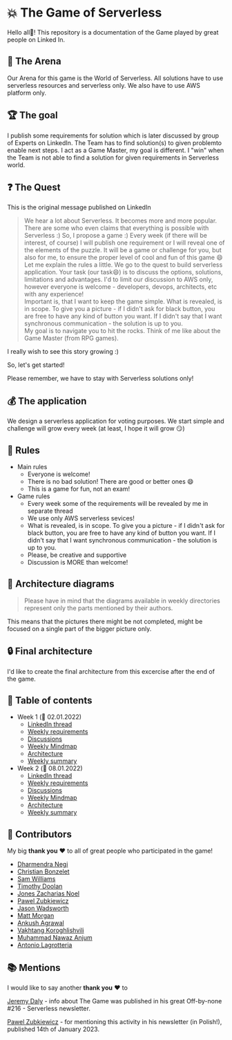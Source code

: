 # :boom: The Game of Serverless

Hello all:wave:! This repository is a documentation of the Game played by great people on Linked In.

## :circus_tent: The Arena

Our Arena for this game is the World of Serverless. All solutions have to use serverless resources and serverless only. We also have to use AWS platform only.

## :trophy: The goal

I publish some requirements for solution which is later discussed by group of Experts on LinkedIn. The Team has to find solution(s) to given problemto enable next steps. I act as a Game Master, my goal is different. I "win" when the Team is not able to find a solution for given requirements in Serverless world.

## :question: The Quest

This is the original message published on LinkedIn

>We hear a lot about Serverless. It becomes more and more popular. There are some who even claims that everything is possible with Serverless :) So, I propose a game :) Every week (if there will be interest, of course) I will publish one requirement or I will reveal one of the elements of the puzzle. It will be a game or challenge for you, but also for me, to ensure the proper level of cool and fun of this game :smile:  
Let me explain the rules a little. We go to the quest to build serverless application. Your task (our task:smile:) is to discuss the options, solutions, limitations and advantages. I'd to limit our discussion to AWS only, however everyone is welcome - developers, devops, architects, etc with any experience!  
Important is, that I want to keep the game simple. What is revealed, is in scope. To give you a picture - if I didn't ask for black button, you are free to have any kind of button you want. If I didn't say that I want synchronous communication - the solution is up to you.  
My goal is to navigate you to hit the rocks. Think of me like about the Game Master (from RPG games).

I really wish to see this story growing :)

So, let's get started!

Please remember, we have to stay with Serverless solutions only!

## :moneybag: The application

We design a serverless application for voting purposes. We start simple and challenge will grow every week (at least, I hope it will grow :smirk:)

## :scroll: Rules

* Main rules
  * Everyone is welcome!
  * There is no bad solution! There are good or better ones :smile:
  * This is a game for fun, not an exam!
* Game rules
  * Every week some of the requirements will be revealed by me in separate thread
  * We use only AWS serverless sevices!
  * What is revealed, is in scope. To give you a picture - if I didn't ask for black button, you are free to have any kind of button you want. If I didn't say that I want synchronous communication - the solution is up to you.
  * Please, be creative and supportive
  * Discussion is MORE than welcome!

## :triangular_ruler: Architecture diagrams

> Please have in mind that the diagrams available in weekly directories represent only the parts mentioned by their authors.

This means that the pictures there might be not completed, might be focused on a single part of the bigger picture only.

## :lock: Final architecture

I'd like to create the final architecture from this excercise after the end of the game.

## :notebook_with_decorative_cover: Table of contents

* Week 1 (:date: 02.01.2022)
  * [LinkedIn thread](week01/README.md#thread)
  * [Weekly requirements](week01/README.md#requirements)
  * [Discussions](week01/README.md#discussions)
  * [Weekly Mindmap](week01/assets/week1-map.png)
  * [Architecture](week01/README.md#architecture)
  * [Weekly summary](week01/README.md#statistics)
* Week 2 (:date: 08.01.2022)
  * [LinkedIn thread](week02/README.md#thread)
  * [Weekly requirements](week02/README.md#requirements)
  * [Discussions](week02/README.md#discussions)
  * [Weekly Mindmap](week02/assets/week1-map.png)
  * [Architecture](week02/README.md#architecture)
  * [Weekly summary](week02/README.md#statistics)

## :pray: Contributors

My big **thank you** :heart: to all of great people who participated in the game!

* [Dharmendra Negi](https://www.linkedin.com/in/dharmendra-negi/)
* [Christian Bonzelet](https://www.linkedin.com/in/christian-bonzelet/)
* [Sam Williams](https://www.linkedin.com/in/sam-complete-coding/)
* [Timothy Doolan](https://www.linkedin.com/in/ACoAABjSM6cBgiZpfC7TZLTXr2tc_sXG_Tq8i2g)
* [Jones Zacharias Noel](https://www.linkedin.com/in/jones-zachariah-noel-n/)
* [Pawel Zubkiewicz](https://www.linkedin.com/in/ACoAAACZMKoBHmBOS0ksa1PtgHxMfyjP1yeOQLk)
* [Jason Wadsworth](https://www.linkedin.com/in/ACoAAADEq98BpohUhakWXxGp2dyU-NE9Dp3VfgY)
* [Matt Morgan](https://www.linkedin.com/in/ACoAAABAC-gBZV7I527cX2-geu5BXgr1qG768m8)
* [Ankush Agrawal](https://www.linkedin.com/in/ACoAACBTz04B_uCDEj8yqGPjXPn2MHHNRrW3D8w)
* [Vakhtang Koroghlishvili](https://www.linkedin.com/in/ACoAAA1smg0B8hYL0ebmFhHPCJipWc06yG06_Xk)
* [Muhammad Nawaz Anjum](https://www.linkedin.com/in/ACoAAANom3AB7iN_YPN-BBYYOSzVETdC84ftcSE)
* [Antonio Lagrotteria](https://www.linkedin.com/in/lagrotteria/)

## :books: Mentions

I would like to say another **thank you** :heart: to

[Jeremy Daly](https://www.linkedin.com/in/ACoAAAJHYKcBDiz0VUy-_e2j6c4z3nDBHC1EN2o) - info about The Game was published in his great Off-by-none #216 - Serverless newsletter.

[Pawel Zubkiewicz](https://www.linkedin.com/in/ACoAAACZMKoBHmBOS0ksa1PtgHxMfyjP1yeOQLk) - for mentioning this activity in his newsletter (in Polish!), published 14th of January 2023.
